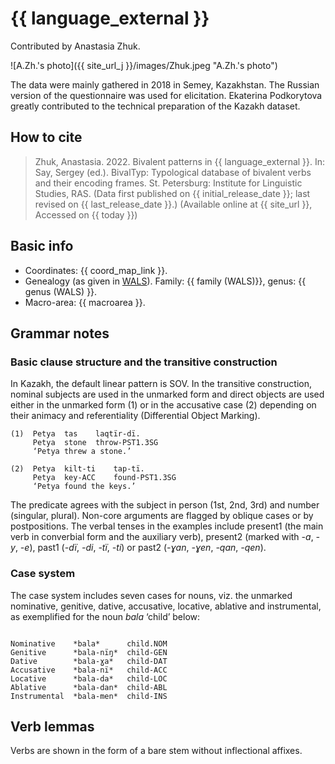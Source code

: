 # {{ language_external }}
Contributed by Anastasia Zhuk. 

![A.Zh.'s photo]({{ site_url_j }}/images/Zhuk.jpeg "A.Zh.'s photo")

The data were mainly gathered in 2018 in Semey, Kazakhstan. The Russian version of the questionnaire was used for elicitation. Ekaterina Podkorytova greatly contributed to the technical preparation of the Kazakh dataset.

## How to cite
> Zhuk, Anastasia. 2022. Bivalent patterns in {{ language_external }}. 
> In: Say, Sergey (ed.). BivalTyp: 
> Typological database of bivalent verbs and their encoding frames. 
> St. Petersburg: Institute for Linguistic Studies, RAS. 
> (Data first published on {{ initial_release_date }}; last revised on {{ last_release_date }}.) 
> (Available online at {{ site_url }}, Accessed on {{ today }})

## Basic info
- Coordinates: {{ coord_map_link }}.
- Genealogy (as given in [WALS](https://wals.info/)). Family: {{ family (WALS)}}, genus: {{ genus (WALS) }}.
- Macro-area: {{ macroarea }}. 

## Grammar notes

### Basic clause structure and the transitive construction

In Kazakh, the default linear pattern is SOV. In the transitive construction, nominal subjects are used in the unmarked form and direct objects are used either in the unmarked form (1) or in the accusative case (2) depending on their animacy and referentiality (Differential Object Marking).

```
(1)  Petya  tas    laqtïr-dï.
     Petya  stone  throw-PST1.3SG
     ‘Petya threw a stone.’ 

(2)  Petya  kilt-ti    tap-tï.
     Petya  key-ACC    found-PST1.3SG
     ‘Petya found the keys.’     

```

The predicate agrees with the subject in person (1st, 2nd, 3rd) and number (singular, plural). Non-core arguments are flagged by oblique cases or by postpositions.
The verbal tenses in the examples include present1 (the main verb in converbial form and the auxiliary verb), present2 (marked with *-a*, *-y*, *-e*), past1 (*-dï*, *-di*, *-tï*, *-ti*) or past2 (*-ɣan*, *-ɣen*, *-qan*, *-qen*). 

### Case system

The case system includes seven cases for nouns, viz. the unmarked nominative, genitive, dative, accusative, locative, ablative and instrumental, as exemplified for the noun *bala* ‘child’ below:

```

Nominative    *bala*      child.NOM
Genitive      *bala-nïŋ*  child-GEN
Dative        *bala-ɣa*   child-DAT
Accusative    *bala-nï*   child-ACC
Locative      *bala-da*   child-LOC
Ablative      *bala-dan*  child-ABL
Instrumental  *bala-men*  child-INS

```

## Verb lemmas
Verbs are shown in the form of a bare stem without inflectional affixes.
